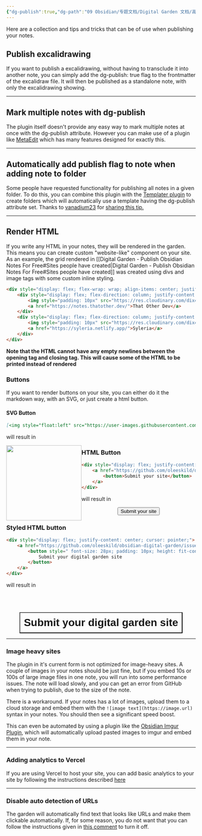 ```yaml
---
{"dg-publish":true,"dg-path":"09 Obsidian/专题文档/Digital Garden 文档/高级设置/Tips and Tricks.md","permalink":"/09 Obsidian/专题文档/Digital Garden 文档/高级设置/Tips and Tricks/","created":"2022-11-09T22:09:04.283+01:00","updated":"2025-02-10T16:31:09.197+01:00"}
---
```



Here are a collection and tips and tricks that can be of use when publishing your notes. 

## Publish excalidrawing
If you want to publish a excalidrawing, without having to transclude it into another note, you can simply add the dg-publish: true flag to the frontmatter of the excalidraw file. It will then be published as a standalone note, with only the excalidrawing showing. 

---

## Mark multiple notes with dg-publish
The plugin itself doesn't provide any easy way to mark multiple notes at once with the dg-publish attribute. However you can make use of a plugin like [MetaEdit](https://github.com/chhoumann/MetaEdit) which has many features designed for exactly this. 

---

## Automatically add publish flag to note when adding note to folder
Some people have requested functionality for publishing all notes in a given folder. To do this, you can combine this plugin with the [Templater plugin](https://github.com/SilentVoid13/Templater) to create folders which will automatically use a template having the dg-publish attribute set. Thanks to [vanadium23](https://github.com/vanadium23) for [sharing this tip.](https://github.com/oleeskild/obsidian-digital-garden/issues/26#issuecomment-1114321275)

---

## Render HTML
If you write any HTML in your notes, they will be rendered in the garden. This means you can create custom "website-like" component on your site. As an example, the grid rendered  in [[Digital Garden - Publish Obsidian Notes For Free#Sites people have created\|Digital Garden - Publish Obsidian Notes For Free#Sites people have created]] was created using divs and image tags with some custom inline styling. 


```html
<div style="display: flex; flex-wrap: wrap; align-items: center; justify-content: center;">
	<div style="display: flex; flex-direction: column; justify-content: center;align-items:center;">
		<img style="padding: 10px" src="https://res.cloudinary.com/dix4ngy25/image/upload/c_scale,r_8,w_300/v1668068263/dgdocs/CleanShot_2022-11-10_at_09.17.28_2x.png"/>
		<a href="https://notes.thatother.dev/">That Other Dev</a>
	</div>
	<div style="display: flex; flex-direction: column; justify-content: center;align-items: center">
		<img style="padding: 10px" src="https://res.cloudinary.com/dix4ngy25/image/upload/c_scale,r_8,w_300/v1668068103/dgdocs/CleanShot_2022-11-10_at_09.14.47_2x.png"/>
		<a href="https://syleria.netlify.app/">Syleria</a>
	</div>
</div>
```

**Note that the HTML cannot have any empty newlines between the opening tag and closing tag. This will cause some of the HTML to be printed instead of rendered**


### Buttons
If you want to render buttons on your site, you can either do it the markdown way, with an SVG, or just create a html button. 

#### SVG Button
```markdown
[<img style="float:left" src="https://user-images.githubusercontent.com/14358394/115450238-f39e8100-a21b-11eb-89d0-fa4b82cdbce8.png" width="200">](https://ko-fi.com/oleeskild)
```

will result in

[<img style="float:left" src="https://user-images.githubusercontent.com/14358394/115450238-f39e8100-a21b-11eb-89d0-fa4b82cdbce8.png" width="200">](https://ko-fi.com/oleeskild)



### HTML Button

```html
<div style="display: flex; justify-content: center; cursor:pointer;">
	<a href="https://github.com/oleeskild/obsidian-digital-garden/issues/55" target="_blank">
		<button>Submit your site</button>
	</a>
</div>
```

will result in

<div style="display: flex; justify-content: center; cursor: pointer;">
	<a href="https://github.com/oleeskild/obsidian-digital-garden/issues/55" target="_blank">
		<button>Submit your site</button>
	</a>
</div>

### Styled HTML button

```html
<div style="display: flex; justify-content: center; cursor: pointer;">
	<a href="https://github.com/oleeskild/obsidian-digital-garden/issues/55" target="_blank">
		<button style=" font-size: 28px; padding: 10px; height: fit-content; margin-top: 50px; background: var(--text-accent); font-weight: 600; color: var(--text-on-accent); ">
			Submit your digital garden site
		</button>
	</a>
</div>
```

will result in 
<div style="display: flex; justify-content: center; cursor: pointer;">
	<a href="https://github.com/oleeskild/obsidian-digital-garden/issues/55" target="_blank">
		<button style=" font-size: 28px; padding: 10px; height: fit-content; margin-top: 50px; background: var(--text-accent); font-weight: 600; color: var(--text-on-accent); cursor: pointer;">
			Submit your digital garden site
		</button>
	</a>
</div>


--- 

### Image heavy sites
The plugin in it's current form is not optimized for image-heavy sites. A couple of images in your notes should be just fine, but if you embed 10s or 100s of large image files in one note, you will run into some performance issues. 
The note will load slowly, and you can get an error from GitHub when trying to publish, due to the size of the note.

There is a workaround. If your notes has a lot of images, upload them to a  cloud storage and embed them with the `![image text](https://image.url)` syntax in your notes. You should then see a significant speed boost. 

This can even be automated by using a plugin like the [Obsidian Imgur Plugin](https://github.com/gavvvr/obsidian-imgur-plugin), which will automatically upload pasted images to imgur and embed them in your note. 

---

### Adding analytics to Vercel
If you are using Vercel to host your site, you can add basic analytics to your site by following the instructions described [here](https://github.com/oleeskild/obsidian-digital-garden/discussions/195)

---

### Disable  auto detection of URLs
The garden will automatically find text that looks like URLs and make them clickable automatically. If, for some reason, you do not want that you can follow the instructions given in [this comment](https://github.com/oleeskild/obsidian-digital-garden/issues/317#issuecomment-2647525906) to turn it off.